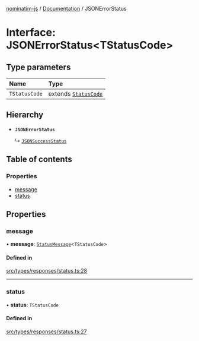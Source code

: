 [nominatim-js](../README.md) / [Documentation](../modules.md) / JSONErrorStatus

# Interface: JSONErrorStatus<TStatusCode\>

## Type parameters

| Name | Type |
| :------ | :------ |
| `TStatusCode` | extends [`StatusCode`](../modules.md#statuscode) |

## Hierarchy

- **`JSONErrorStatus`**

  ↳ [`JSONSuccessStatus`](JSONSuccessStatus.md)

## Table of contents

### Properties

- [message](JSONErrorStatus.md#message)
- [status](JSONErrorStatus.md#status)

## Properties

### message

• **message**: [`StatusMessage`](../modules.md#statusmessage)<`TStatusCode`\>

#### Defined in

[src/types/responses/status.ts:28](https://github.com/blksnk/nominatim-js/blob/2f25718/src/types/responses/status.ts#L28)

___

### status

• **status**: `TStatusCode`

#### Defined in

[src/types/responses/status.ts:27](https://github.com/blksnk/nominatim-js/blob/2f25718/src/types/responses/status.ts#L27)
